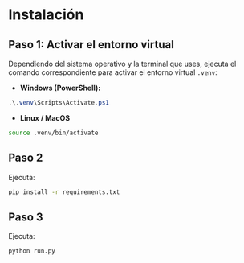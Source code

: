 # Instalación

## Paso 1: Activar el entorno virtual

Dependiendo del sistema operativo y la terminal que uses, ejecuta el comando correspondiente para activar el entorno virtual `.venv`:

-   **Windows (PowerShell):**

```powershell
.\.venv\Scripts\Activate.ps1
```

-   **Linux / MacOS**

```bash
source .venv/bin/activate
```

## Paso 2

Ejecuta:

```bash
pip install -r requirements.txt
```

## Paso 3

Ejecuta:

```bash
python run.py
```
